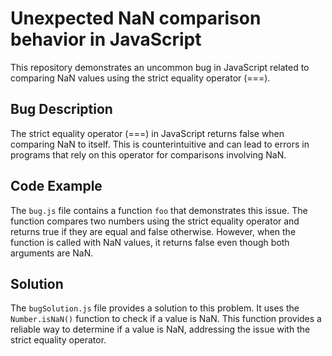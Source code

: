 # Unexpected NaN comparison behavior in JavaScript

This repository demonstrates an uncommon bug in JavaScript related to comparing NaN values using the strict equality operator (===).

## Bug Description

The strict equality operator (===) in JavaScript returns false when comparing NaN to itself. This is counterintuitive and can lead to errors in programs that rely on this operator for comparisons involving NaN.

## Code Example

The `bug.js` file contains a function `foo` that demonstrates this issue. The function compares two numbers using the strict equality operator and returns true if they are equal and false otherwise. However, when the function is called with NaN values, it returns false even though both arguments are NaN.

## Solution

The `bugSolution.js` file provides a solution to this problem. It uses the `Number.isNaN()` function to check if a value is NaN. This function provides a reliable way to determine if a value is NaN, addressing the issue with the strict equality operator.